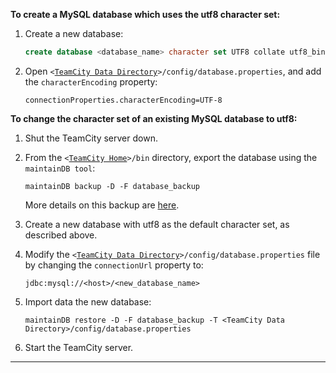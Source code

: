 [//]: # (title: Configuring UTF8 Character Set for MySQL)
[//]: # (auxiliary-id: Configuring UTF8 Character Set for MySQL)

[//]: # (Internal note. Do not delete. "Configuring UTF8 Character Set for MySQLd89e3.txt")    
[//]: # (Internal note. Do not delete. "Configuring UTF8 Character Set for MySQLd89e8.txt")    

__To create a MySQL database which uses the utf8 character set:__
	
1. Create a new database:

    ```SQL
    create database <database_name> character set UTF8 collate utf8_bin
    ```
	
2. Open `<`[`TeamCity Data Directory`](teamcity-data-directory.md)`>/config/database.properties`, and add the `characterEncoding` property:
  
    ```Plain Text
    connectionProperties.characterEncoding=UTF-8
    ```
 
__To change the character set of an existing MySQL database to utf8:__
	
1. Shut the TeamCity server down.
2. From the `<`[`TeamCity Home`](teamcity-home-directory.md)`>/bin` directory, export the database using the `maintainDB tool`:
    
    ```Plain Text
    maintainDB backup -D -F database_backup
    ```

    More details on this backup are [here](creating-backup-via-maintaindb-command-line-tool.md#Performing+TeamCity+Data+Backup+with+maintainDB+Utility).
3. Create a new database with utf8 as the default character set, as described above.
4. Modify the `<`[`TeamCity Data Directory`](teamcity-data-directory.md)`>/config/database.properties` file by changing the `connectionUrl` property to:
        
    ```Plain Text
    jdbc:mysql://<host>/<new_database_name>
    ```
5. Import data the new database:

    ```Plain Text
    maintainDB restore -D -F database_backup -T <TeamCity Data Directory>/config/database.properties
    ```
6. Start the TeamCity server.

__ __